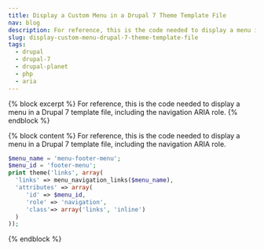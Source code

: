 ```yaml
---
title: Display a Custom Menu in a Drupal 7 Theme Template File
nav: blog
description: For reference, this is the code needed to display a menu in a Drupal 7 template file.
slug: display-custom-menu-drupal-7-theme-template-file
tags:
  - drupal
  - drupal-7
  - drupal-planet
  - php
  - aria
---
```

{% block excerpt %}
For reference, this is the code needed to display a menu in a Drupal 7 template file, including the navigation ARIA role.
{% endblock %}

{% block content %}
For reference, this is the code needed to display a menu in a Drupal 7 template file, including the navigation ARIA role.

~~~php
$menu_name = 'menu-footer-menu';
$menu_id = 'footer-menu';
print theme('links', array(
  'links' => menu_navigation_links($menu_name),
  'attributes' => array(
     'id' => $menu_id,
     'role' => 'navigation',
     'class'=> array('links', 'inline')
  )
));
~~~
{% endblock %}
